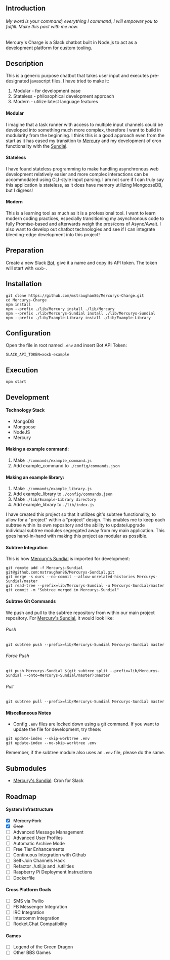 ## Introduction
###### My word is your command; everything I command, I will empower you to fulfill. Make this pact with me now.
Mercury's Charge is a Slack chatbot built in Node.js to act as a development platform for custom tooling.

## Description
This is a generic purpose chatbot that takes user input and executes pre-designated javascript files. I have tried to make it:

1. Modular - for development ease
2. Stateless - philosophical development approach
3. Modern - utilize latest language features

#### Modular
I imagine that a task runner with access to multiple input channels could be developed into something much more complex, therefore I want to build in modularity from the beginning. I think this is a good approach even from the start as it has eased my transition to [Mercury](https://github.com/mstraughan86/Mercury) and my development of cron functionality with the [Sundial](https://github.com/mstraughan86/Mercurys-Sundial).

#### Stateless
I have found stateless programming to make handling asynchronous web development relatively easier and more complex interactions can be accommodated using CLI-style input parsing. I am not sure if I can truly say this application is stateless, as it does have memory utilizing MongooseDB, but I digress!

#### Modern
This is a learning tool as much as it is a professional tool. I want to learn modern coding practices, especially transitioning my asynchronous code to fully Promise-based and afterwards weigh the pros/cons of Async/Await. I also want to develop out chatbot technologies and see if I can integrate bleeding-edge development into this project!

## Preparation
Create a new Slack [Bot](https://my.slack.com/services/new/bot), give it a name and copy its API token. The token will start with ```xoxb-```.

## Installation
```
git clone https://github.com/mstraughan86/Mercurys-Charge.git
cd Mercurys-Charge
npm install
npm --prefix ./lib/Mercury install ./lib/Mercury
npm --prefix ./lib/Mercurys-Sundial install ./lib/Mercurys-Sundial
npm --prefix ./lib/Example-Library install ./lib/Example-Library
```

## Configuration
Open the file in root named ```.env``` and insert Bot API Token:
```
SLACK_API_TOKEN=xoxb-example
```

## Execution
```
npm start
```

## Development

#### Technology Stack
- MongoDB
- Mongoose
- NodeJS
- Mercury

#### Making a example command:
1. Make ```./commands/example_command.js```
2. Add example_command to ```./config/commands.json```

#### Making an example library:
1. Make ```./commands/example_library.js```
2. Add example_library to ```./config/commands.json```
3. Make ```./lib/Example-Library directory```
4. Add example_library to ```./lib/index.js```

I have created this project so that it utilizes git's subtree functionality, to allow for a "project" within a "project" design. This enables me to keep each subtree within its own repository and the ability to update/upgrade individual subtree modules segregated away from my main application. This goes hand-in-hand with making this project as modular as possible.

#### Subtree Integration
This is how [Mercury's Sundial](https://github.com/mstraughan86/Mercurys-Sundial) is imported for development:
```
git remote add -f Mercurys-Sundial git@github.com:mstraughan86/Mercurys-Sundial.git
git merge -s ours --no-commit --allow-unrelated-histories Mercurys-Sundial/master
git read-tree --prefix=lib/Mercurys-Sundial -u Mercurys-Sundial/master
git commit -m "Subtree merged in Mercurys-Sundial"
```

#### Subtree Git Commands
We push and pull to the subtree repository from within our main project repository. For [Mercury's Sundial](https://github.com/mstraughan86/Mercurys-Sundial), it would look like:
###### Push
```
git subtree push --prefix=lib/Mercurys-Sundial Mercurys-Sundial master
```
###### Force Push
```
git push Mercurys-Sundial $(git subtree split --prefix=lib/Mercurys-Sundial --onto=Mercurys-Sundial/master):master
```
###### Pull
```
git subtree pull --prefix=lib/Mercurys-Sundial Mercurys-Sundial master
```

#### Miscellaneous Notes
- Config ```.env``` files are locked down using a git command. If you want to update the file for development, try these:
```
git update-index --skip-worktree .env
git update-index --no-skip-worktree .env
```
Remember, if the subtree module also uses an ```.env``` file, please do the same.

## Submodules
- [Mercury's Sundial](https://github.com/mstraughan86/Mercurys-Sundial): Cron for Slack

## Roadmap
#### System Infrastructure
- [x] ~~Mercury Fork~~
- [x] ~~Cron~~
- [ ] Advanced Message Management
- [ ] Advanced User Profiles
- [ ] Automatic Archive Mode
- [ ] Free Tier Enhancements
- [ ] Continuous Integration with Github
- [ ] Self-Join Channels Hack
- [ ] Refactor ./util.js and ./utilities
- [ ] Raspberry Pi Deployment Instructions
- [ ] Dockerfile

#### Cross Platform Goals
- [ ] SMS via Twilio
- [ ] FB Messenger Integration
- [ ] IRC Integration
- [ ] Intercomm Integration
- [ ] Rocket.Chat Compatibility

#### Games
- [ ] Legend of the Green Dragon
- [ ] Other BBS Games
